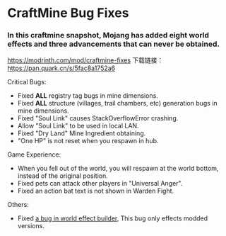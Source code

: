 # CraftMine Bug Fixes

### In this craftmine snapshot, Mojang has added eight world effects and three advancements that can never be obtained.

https://modrinth.com/mod/craftmine-fixes
下载链接：https://pan.quark.cn/s/5fac8a1752a6

Critical Bugs:

- Fixed **ALL** registry tag bugs in mine dimensions.
- Fixed **ALL** structure (villages, trail chambers, etc) generation bugs in mine dimensions.
- Fixed "Soul Link" causes StackOverflowError crashing.
- Allow "Soul Link" to be used in local LAN.
- Fixed "Dry Land" Mine Ingredient obtaining.
- "One HP" is not reset when you respawn in hub.

Game Experience:

- When you fell out of the world, you will respawn at the world bottom, instead of the original position.
- Fixed pets can attack other players in "Universal Anger".
- Fixed an action bat text is not shown in Warden Fight.

Others:

- Fixed [a bug in world effect builder](https://github.com/zly2006/25w14craftmine-Bug-Fixes/issues/4), This bug only effects modded versions.

